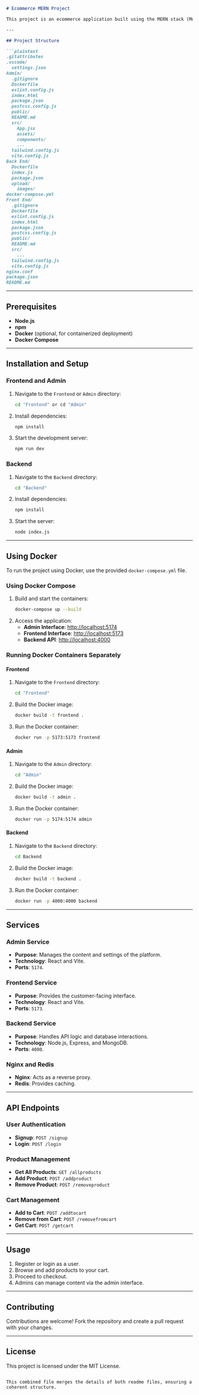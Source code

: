 ```markdown
# Ecommerce MERN Project

This project is an ecommerce application built using the MERN stack (MongoDB, Express, React, Node.js). It provides a seamless online shopping experience and follows a microservices architecture to ensure scalability and maintainability. The project is divided into three main components: **Admin**, **Frontend**, and **Backend**, each with its own configuration and purpose.

---

## Project Structure

```plaintext
.gitattributes
.vscode/
  settings.json
Admin/
  .gitignore
  Dockerfile
  eslint.config.js
  index.html
  package.json
  postcss.config.js
  public/
  README.md
  src/
    App.jsx
    assets/
    components/
    ...
  tailwind.config.js
  vite.config.js
Back End/
  Dockerfile
  index.js
  package.json
  upload/
    images/
docker-compose.yml
Front End/
  .gitignore
  Dockerfile
  eslint.config.js
  index.html
  package.json
  postcss.config.js
  public/
  README.md
  src/
    ...
  tailwind.config.js
  vite.config.js
nginx.conf
package.json
README.md
```

---

## Prerequisites

- **Node.js**
- **npm**
- **Docker** (optional, for containerized deployment)
- **Docker Compose**

---

## Installation and Setup

### Frontend and Admin

1. Navigate to the `Frontend` or `Admin` directory:
   ```bash
   cd "Frontend" or cd "Admin"
   ```
2. Install dependencies:
   ```bash
   npm install
   ```
3. Start the development server:
   ```bash
   npm run dev
   ```

### Backend

1. Navigate to the `Backend` directory:
   ```bash
   cd "Backend"
   ```
2. Install dependencies:
   ```bash
   npm install
   ```
3. Start the server:
   ```bash
   node index.js
   ```

---

## Using Docker

To run the project using Docker, use the provided `docker-compose.yml` file.

### Using Docker Compose

1. Build and start the containers:
   ```bash
   docker-compose up --build
   ```
2. Access the application:
   - **Admin Interface**: [http://localhost:5174](http://localhost:5174)
   - **Frontend Interface**: [http://localhost:5173](http://localhost:5173)
   - **Backend API**: [http://localhost:4000](http://localhost:4000)

### Running Docker Containers Separately

#### Frontend

1. Navigate to the `Frontend` directory:
   ```bash
   cd "Frontend"
   ```
2. Build the Docker image:
   ```bash
   docker build -t frontend .
   ```
3. Run the Docker container:
   ```bash
   docker run -p 5173:5173 frontend
   ```

#### Admin

1. Navigate to the `Admin` directory:
   ```bash
   cd "Admin"
   ```
2. Build the Docker image:
   ```bash
   docker build -t admin .
   ```
3. Run the Docker container:
   ```bash
   docker run -p 5174:5174 admin
   ```

#### Backend

1. Navigate to the `Backend` directory:
   ```bash
   cd Backend
   ```
2. Build the Docker image:
   ```bash
   docker build -t backend .
   ```
3. Run the Docker container:
   ```bash
   docker run -p 4000:4000 backend
   ```

---

## Services

### Admin Service
- **Purpose**: Manages the content and settings of the platform.
- **Technology**: React and Vite.
- **Ports**: `5174`.

### Frontend Service
- **Purpose**: Provides the customer-facing interface.
- **Technology**: React and Vite.
- **Ports**: `5173`.

### Backend Service
- **Purpose**: Handles API logic and database interactions.
- **Technology**: Node.js, Express, and MongoDB.
- **Ports**: `4000`.

### Nginx and Redis
- **Nginx**: Acts as a reverse proxy.
- **Redis**: Provides caching.

---

## API Endpoints

### User Authentication
- **Signup**: `POST /signup`
- **Login**: `POST /login`

### Product Management
- **Get All Products**: `GET /allproducts`
- **Add Product**: `POST /addproduct`
- **Remove Product**: `POST /removeproduct`

### Cart Management
- **Add to Cart**: `POST /addtocart`
- **Remove from Cart**: `POST /removefromcart`
- **Get Cart**: `POST /getcart`

---

## Usage

1. Register or login as a user.
2. Browse and add products to your cart.
3. Proceed to checkout.
4. Admins can manage content via the admin interface.

---

## Contributing

Contributions are welcome! Fork the repository and create a pull request with your changes.

---

## License

This project is licensed under the MIT License.
```

This combined file merges the details of both readme files, ensuring a coherent structure.